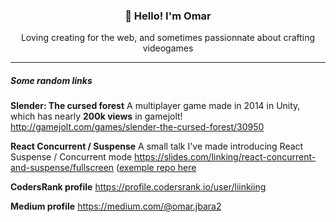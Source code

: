 <h3 align="center">👋 Hello! I'm Omar</h3>
<p align="center">Loving creating for the web, and sometimes passionnate about crafting videogames</p>
  
---

##### Some random links

**Slender: The cursed forest**
A multiplayer game made in 2014 in Unity, which has nearly **200k views** in gamejolt!
http://gamejolt.com/games/slender-the-cursed-forest/30950

**React Concurrent / Suspense**
A small talk I've made introducing React Suspense / Concurrent mode
https://slides.com/linking/react-concurrent-and-suspense/fullscreen ([exemple repo here](https://github.com/Liinkiing/react-concurrent-suspense/)

**CodersRank profile**
https://profile.codersrank.io/user/liinkiing

**Medium profile**
https://medium.com/@omar.jbara2
